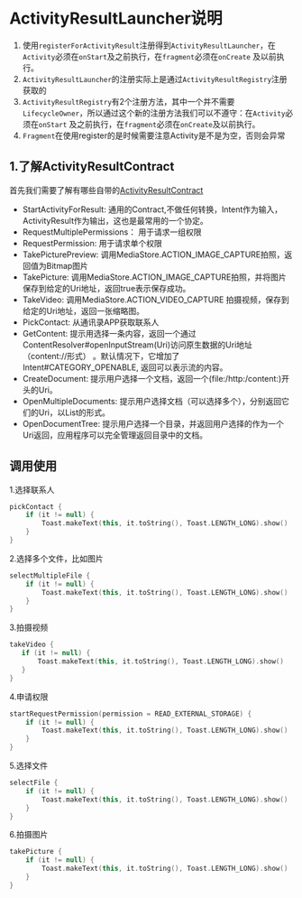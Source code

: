 # ActivityResultLauncher说明

1. 使用`registerForActivityResult`注册得到`ActivityResultLauncher`，在`Activity`必须在`onStart`及之前执行，在`fragment`必须在`onCreate`
   及以前执行。
2. `ActivityResultLauncher`的注册实际上是通过`ActivityResultRegistry`注册获取的
3. `ActivityResultRegistry`有2个注册方法，其中一个并不需要`LifecycleOwner`，所以通过这个新的注册方法我们可以不遵守：在`Activity`必须在`onStart`
   及之前执行，在`fragment`必须在`onCreate`及以前执行。
4. `Fragment`在使用register的是时候需要注意Activity是不是为空，否则会异常

## 1.了解ActivityResultContract

首先我们需要了解有哪些自带的[ActivityResultContract](https://developer.android.com/reference/androidx/activity/result/contract/ActivityResultContract)

- StartActivityForResult: 通用的Contract,不做任何转换，Intent作为输入，ActivityResult作为输出，这也是最常用的一个协定。
- RequestMultiplePermissions： 用于请求一组权限
- RequestPermission: 用于请求单个权限
- TakePicturePreview: 调用MediaStore.ACTION_IMAGE_CAPTURE拍照，返回值为Bitmap图片
- TakePicture: 调用MediaStore.ACTION_IMAGE_CAPTURE拍照，并将图片保存到给定的Uri地址，返回true表示保存成功。
- TakeVideo: 调用MediaStore.ACTION_VIDEO_CAPTURE 拍摄视频，保存到给定的Uri地址，返回一张缩略图。
- PickContact: 从通讯录APP获取联系人
- GetContent: 提示用选择一条内容，返回一个通过ContentResolver#openInputStream(Uri)访问原生数据的Uri地址（content://形式） 。默认情况下，它增加了
  Intent#CATEGORY_OPENABLE, 返回可以表示流的内容。
- CreateDocument: 提示用户选择一个文档，返回一个(file:/http:/content:)开头的Uri。
- OpenMultipleDocuments: 提示用户选择文档（可以选择多个），分别返回它们的Uri，以List的形式。
- OpenDocumentTree: 提示用户选择一个目录，并返回用户选择的作为一个Uri返回，应用程序可以完全管理返回目录中的文档。

## 调用使用

1.选择联系人

```kotlin
pickContact {
    if (it != null) {
        Toast.makeText(this, it.toString(), Toast.LENGTH_LONG).show()
    }
}
```

2.选择多个文件，比如图片

```kotlin
selectMultipleFile {
    if (it != null) {
        Toast.makeText(this, it.toString(), Toast.LENGTH_LONG).show()
    }
}
```

3.拍摄视频

 ```kotlin
takeVideo {
    if (it != null) {
        Toast.makeText(this, it.toString(), Toast.LENGTH_LONG).show()
    }
}
```

4.申请权限

```kotlin
startRequestPermission(permission = READ_EXTERNAL_STORAGE) {
    if (it != null) {
        Toast.makeText(this, it.toString(), Toast.LENGTH_LONG).show()
    }
}

```

5.选择文件
```kotlin
selectFile {
    if (it != null) {
        Toast.makeText(this, it.toString(), Toast.LENGTH_LONG).show()
    }
}
```

6.拍摄图片

```kotlin
takePicture {
    if (it != null) {
        Toast.makeText(this, it.toString(), Toast.LENGTH_LONG).show()
    }
}
```
 